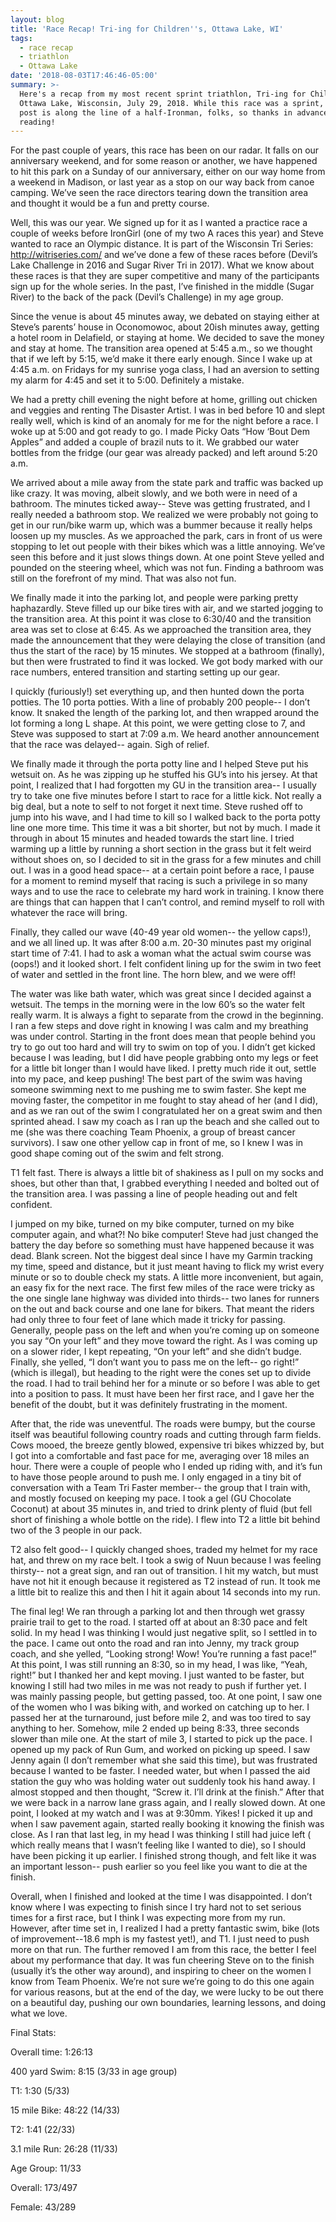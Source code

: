 ```yaml
---
layout: blog
title: 'Race Recap! Tri-ing for Children''s, Ottawa Lake, WI'
tags:
  - race recap
  - triathlon
  - Ottawa Lake
date: '2018-08-03T17:46:46-05:00'
summary: >-
  Here's a recap from my most recent sprint triathlon, Tri-ing for Children's in
  Ottawa Lake, Wisconsin, July 29, 2018. While this race was a sprint, this blog
  post is along the line of a half-Ironman, folks, so thanks in advance for
  reading!
---
```

For the past couple of years, this race has been on our radar. It falls on our anniversary weekend, and for some reason or another, we have happened to hit this park on a Sunday of our anniversary, either on our way home from a weekend in Madison, or last year as a stop on our way back from canoe camping. We’ve seen the race directors tearing down the transition area and thought it would be a fun and pretty course. 



Well, this was our year. We signed up for it as I wanted a practice race a couple of weeks before IronGirl (one of my two A races this year) and Steve wanted to race an Olympic distance. It is part of the Wisconsin Tri Series: http://witriseries.com/ and we’ve done a few of these races before (Devil’s Lake Challenge in 2016 and Sugar River Tri in 2017). What we know about these races is that they are super competitive and many of the participants sign up for the whole series. In the past, I’ve finished in the middle (Sugar River) to the back of the pack (Devil’s Challenge) in my age group. 



Since the venue is about 45 minutes away, we debated on staying either at Steve’s parents’ house in Oconomowoc, about 20ish minutes away, getting a hotel room in Delafield, or staying at home. We decided to save the money and stay at home. The transition area opened at 5:45 a.m., so we thought that if we left by 5:15, we’d make it there early enough. Since I wake up at 4:45 a.m. on Fridays for my sunrise yoga class, I had an aversion to setting my alarm for 4:45 and set it to 5:00. Definitely a mistake. 



We had a pretty chill evening the night before at home, grilling out chicken and veggies and renting The Disaster Artist. I was in bed before 10 and slept really well, which is kind of an anomaly for me for the night before a race. I woke up at 5:00 and got ready to go. I made Picky Oats “How ‘Bout Dem Apples” and added a couple of brazil nuts to it. We grabbed our water bottles from the fridge (our gear was already packed) and left around 5:20 a.m.



We arrived about a mile away from the state park and traffic was backed up like crazy. It was moving, albeit slowly, and we both were in need of a bathroom. The minutes ticked away-- Steve was getting frustrated, and I really needed a bathroom stop. We realized we were probably not going to get in our run/bike warm up, which was a bummer because it really helps loosen up my muscles. As we approached the park, cars in front of us were stopping to let out people with their bikes which was a little annoying. We’ve seen this before and it just slows things down. At one point Steve yelled and pounded on the steering wheel, which was not fun. Finding a bathroom was still on the forefront of my mind. That was also not fun.



We finally made it into the parking lot, and people were parking pretty haphazardly. Steve filled up our bike tires with air, and we started jogging to the transition area. At this point it was close to 6:30/40 and the transition area was set to close at 6:45. As we approached the transition area, they made the announcement that they were delaying the close of transition (and thus the start of the race) by 15 minutes. We stopped at a bathroom (finally), but then were frustrated to find it was locked. We got body marked with our race numbers, entered transition and starting setting up our gear. 

I quickly (furiously!) set everything up, and then hunted down the porta potties. The 10 porta potties. With a line of probably 200 people-- I don’t know. It snaked the length of the parking lot, and then wrapped around the lot forming a long L shape. At this point, we were getting close to 7, and Steve was supposed to start at 7:09 a.m. We heard another announcement that the race was delayed-- again. Sigh of relief. 



We finally made it through the porta potty line and I helped Steve put his wetsuit on. As he was zipping up he stuffed his GU’s into his jersey. At that point, I realized that I had forgotten my GU in the transition area-- I usually try to take one five minutes before I start to race for a little kick. Not really a big deal, but a note to self to not forget it next time. Steve rushed off to jump into his wave, and I had time to kill so I walked back to the porta potty line one more time. This time it was a bit shorter, but not by much. I made it through in about 15 minutes and headed towards the start line. I tried warming up a little by running a short section in the grass but it felt weird without shoes on, so I decided to sit in the grass for a few minutes and chill out. I was in a good head space-- at a certain point before a race, I pause for a moment to remind myself that racing is such a privilege in so many ways and to use the race to celebrate my hard work in training. I know there are things that can happen that I can’t control, and remind myself to roll with whatever the race will bring.



Finally, they called our wave (40-49 year old women-- the yellow caps!), and we all lined up. It was after 8:00 a.m. 20-30 minutes past my original start time of 7:41. I had to ask a woman what the actual swim course was (oops!) and it looked short. I felt confident lining up for the swim in two feet of water and settled in the front line. The horn blew, and we were off! 



The water was like bath water, which was great since I decided against a wetsuit. The temps in the morning were in the low 60’s so the water felt really warm. It is always a fight to separate from the crowd in the beginning. I ran a few steps and dove right in knowing I was calm and my breathing was under control. Starting in the front does mean that people behind you try to go out too hard and will try to swim on top of you. I didn’t get kicked because I was leading, but I did have people grabbing onto my legs or feet for a little bit longer than I would have liked. I pretty much ride it out, settle into my pace, and keep pushing! The best part of the swim was having someone swimming next to me pushing me to swim faster. She kept me moving faster, the competitor in me fought to stay ahead of her (and I did), and as we ran out of the swim I congratulated her on a great swim and then sprinted ahead. I saw my coach as I ran up the beach and she called out to me (she was there coaching Team Phoenix, a group of breast cancer survivors). I saw one other yellow cap in front of me, so I knew I was in good shape coming out of the swim and felt strong. 



T1 felt fast. There is always a little bit of shakiness as I pull on my socks and shoes, but other than that, I grabbed everything I needed and bolted out of the transition area. I was passing a line of people heading out and felt confident. 



I jumped on my bike, turned on my bike computer, turned on my bike computer again, and what?! No bike computer! Steve had just changed the battery the day before so something must have happened because it was dead. Blank screen. Not the biggest deal since I have my Garmin tracking my time, speed and distance, but it just meant having to flick my wrist every minute or so to double check my stats. A little more inconvenient, but again, an easy fix for the next race. The first few miles of the race were tricky as the one single lane highway was divided into thirds-- two lanes for runners on the out and back course and one lane for bikers. That meant the riders had only three to four feet of lane which made it tricky for passing. Generally, people pass on the left and when you’re coming up on someone you say “On your left” and they move toward the right. As I was coming up on a slower rider, I kept repeating, “On your left” and she didn’t budge. Finally, she yelled, “I don’t want you to pass me on the left-- go right!” (which is illegal), but heading to the right were the cones set up to divide the road. I had to trail behind her for a minute or so before I was able to get into a position to pass. It must have been her first race, and I gave her the benefit of the doubt, but it was definitely frustrating in the moment. 



After that, the ride was uneventful. The roads were bumpy, but the course itself was beautiful following country roads and cutting through farm fields. Cows mooed, the breeze gently blowed, expensive tri bikes whizzed by, but I got into a comfortable and fast pace for me, averaging over 18 miles an hour. There were a couple of people who I ended up riding with, and it’s fun to have those people around to push me. I only engaged in a tiny bit of conversation with a Team Tri Faster member-- the group that I train with, and mostly focused on keeping my pace. I took a gel (GU Chocolate Coconut) at about 35 minutes in, and tried to drink plenty of fluid (but fell short of finishing a whole bottle on the ride). I flew into T2 a little bit behind two of the 3 people in our pack.



T2 also felt good-- I quickly changed shoes, traded my helmet for my race hat, and threw on my race belt. I took a swig of Nuun because I was feeling thirsty-- not a great sign, and ran out of transition. I hit my watch, but must have not hit it enough because it registered as T2 instead of run. It took me a little bit to realize this and then I hit it again about 14 seconds into my run. 



The final leg! We ran through a parking lot and then through wet grassy prairie trail to get to the road. I started off at about an 8:30 pace and felt solid. In my head I was thinking I would just negative split, so I settled in to the pace. I came out onto the road and ran into Jenny, my track group coach, and she yelled, “Looking strong! Wow! You’re running a fast pace!” At this point, I was still running an 8:30, so in my head, I was like, “Yeah, right!” but I thanked her and kept moving. I just wanted to be faster, but knowing I still had two miles in me was not ready to push if further yet. I was mainly passing people, but getting passed, too. At one point, I saw one of the women who I was biking with, and worked on catching up to her. I passed her at the turnaround, just before mile 2, and was too tired to say anything to her. Somehow, mile 2 ended up being 8:33, three seconds slower than mile one. At the start of mile 3, I started to pick up the pace. I opened up my pack of Run Gum, and worked on picking up speed. I saw Jenny again (I don’t remember what she said this time), but was frustrated because I wanted to be faster. I needed water, but when I passed the aid station the guy who was holding water out suddenly took his hand away. I almost stopped and then thought, “Screw it. I’ll drink at the finish.” After that we were back in a narrow lane grass again, and I really slowed down. At one point, I looked at my watch and I was at 9:30mm. Yikes! I picked it up and when I saw pavement again, started really booking it knowing the finish was close. As I ran that last leg, in my head I was thinking I still had juice left ( which really means that I wasn’t feeling like I wanted to die), so I should have been picking it up earlier. I finished strong though, and felt like it was an important lesson-- push earlier so you feel like you want to die at the finish. 



Overall, when I finished and looked at the time I was disappointed. I don’t know where I was expecting to finish since I try hard not to set serious times for a first race, but I think I was expecting more from my run. However, after time set in, I realized I had a pretty fantastic swim, bike (lots of improvement--18.6 mph is my fastest yet!), and T1. I just need to push more on that run. The further removed I am from this race, the better I feel about my performance that day. It was fun cheering Steve on to the finish (usually it’s the other way around), and inspiring to cheer on the women I know from Team Phoenix. We’re not sure we’re going to do this one again for various reasons, but at the end of the day, we were lucky to be out there on a beautiful day, pushing our own boundaries, learning lessons, and doing what we love. 



Final Stats: 

Overall time: 1:26:13

400 yard Swim: 8:15 (3/33 in age group) 

T1: 1:30 (5/33)

15 mile Bike: 48:22 (14/33)

T2: 1:41 (22/33)

3.1 mile Run: 26:28 (11/33)



Age Group: 11/33

Overall: 173/497

Female: 43/289

